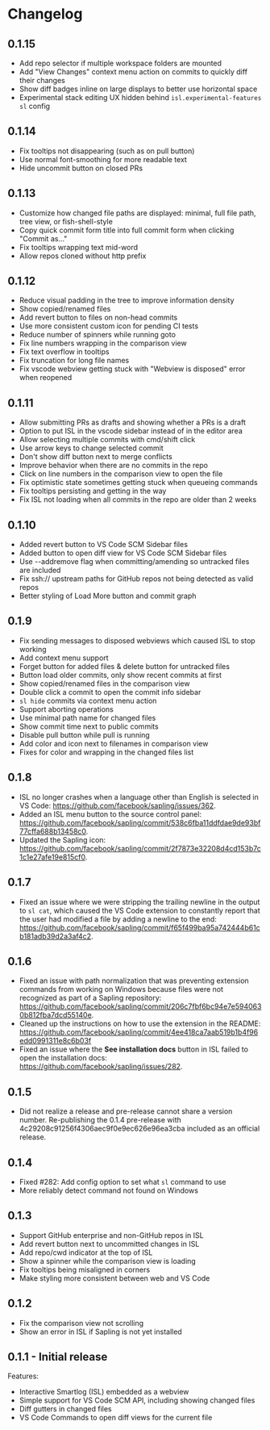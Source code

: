 # Changelog

## 0.1.15

- Add repo selector if multiple workspace folders are mounted
- Add "View Changes" context menu action on commits to quickly diff their changes
- Show diff badges inline on large displays to better use horizontal space
- Experimental stack editing UX hidden behind `isl.experimental-features` `sl` config

## 0.1.14

- Fix tooltips not disappearing (such as on pull button)
- Use normal font-smoothing for more readable text
- Hide uncommit button on closed PRs

## 0.1.13

- Customize how changed file paths are displayed: minimal, full file path, tree view, or fish-shell-style
- Copy quick commit form title into full commit form when clicking "Commit as..."
- Fix tooltips wrapping text mid-word
- Allow repos cloned without http prefix

## 0.1.12

- Reduce visual padding in the tree to improve information density
- Show copied/renamed files
- Add revert button to files on non-head commits
- Use more consistent custom icon for pending CI tests
- Reduce number of spinners while running goto
- Fix line numbers wrapping in the comparison view
- Fix text overflow in tooltips
- Fix truncation for long file names
- Fix vscode webview getting stuck with "Webview is disposed" error when reopened

## 0.1.11

- Allow submitting PRs as drafts and showing whether a PRs is a draft
- Option to put ISL in the vscode sidebar instead of in the editor area
- Allow selecting multiple commits with cmd/shift click
- Use arrow keys to change selected commit
- Don't show diff button next to merge conflicts
- Improve behavior when there are no commits in the repo
- Click on line numbers in the comparison view to open the file
- Fix optimistic state sometimes getting stuck when queueing commands
- Fix tooltips persisting and getting in the way
- Fix ISL not loading when all commits in the repo are older than 2 weeks

## 0.1.10

- Added revert button to VS Code SCM Sidebar files
- Added button to open diff view for VS Code SCM Sidebar files
- Use --addremove flag when committing/amending so untracked files are included
- Fix ssh:// upstream paths for GitHub repos not being detected as valid repos
- Better styling of Load More button and commit graph

## 0.1.9

- Fix sending messages to disposed webviews which caused ISL to stop working
- Add context menu support
- Forget button for added files & delete button for untracked files
- Button load older commits, only show recent commits at first
- Show copied/renamed files in the comparison view
- Double click a commit to open the commit info sidebar
- `sl hide` commits via context menu action
- Support aborting operations
- Use minimal path name for changed files
- Show commit time next to public commits
- Disable pull button while pull is running
- Add color and icon next to filenames in comparison view
- Fixes for color and wrapping in the changed files list

## 0.1.8

- ISL no longer crashes when a language other than English is selected in VS Code: <https://github.com/facebook/sapling/issues/362>.
- Added an ISL menu button to the source control panel: <https://github.com/facebook/sapling/commit/538c6fba11ddfdae9de93bf77cffa688b13458c0>.
- Updated the Sapling icon: <https://github.com/facebook/sapling/commit/2f7873e32208d4cd153b7c1c1e27afe19e815cf0>.

## 0.1.7

- Fixed an issue where we were stripping the trailing newline in the output to `sl cat`, which caused the VS Code extension to constantly report that the user had modified a file by adding a newline to the end: <https://github.com/facebook/sapling/commit/f65f499ba95a742444b61cb181adb39d2a3af4c2>.

## 0.1.6

- Fixed an issue with path normalization that was preventing extension commands from working on Windows because files were not recognized as part of a Sapling repository: <https://github.com/facebook/sapling/commit/206c7fbf6bc94e7e5940630b812fba7dcd55140e>.
- Cleaned up the instructions on how to use the extension in the README: <https://github.com/facebook/sapling/commit/4ee418ca7aab519b1b4f96edd0991311e8c6b03f>
- Fixed an issue where the **See installation docs** button in ISL failed to open the installation docs: <https://github.com/facebook/sapling/issues/282>.

## 0.1.5

- Did not realize a release and pre-release cannot share a version number. Re-publishing the 0.1.4 pre-release with 4c29208c91256f4306aec9f0e9ec626e96ea3cba included as an official release.

## 0.1.4

- Fixed #282: Add config option to set what `sl` command to use
- More reliably detect command not found on Windows

## 0.1.3

- Support GitHub enterprise and non-GitHub repos in ISL
- Add revert button next to uncommitted changes in ISL
- Add repo/cwd indicator at the top of ISL
- Show a spinner while the comparison view is loading
- Fix tooltips being misaligned in corners
- Make styling more consistent between web and VS Code

## 0.1.2

- Fix the comparison view not scrolling
- Show an error in ISL if Sapling is not yet installed

## 0.1.1 - Initial release

Features:

- Interactive Smartlog (ISL) embedded as a webview
- Simple support for VS Code SCM API, including showing changed files
- Diff gutters in changed files
- VS Code Commands to open diff views for the current file
